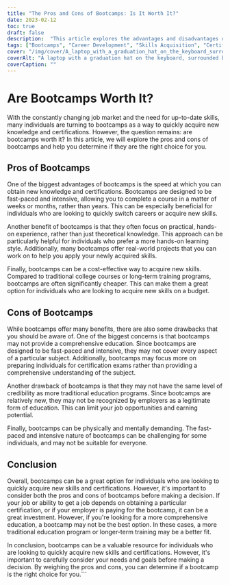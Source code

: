 ```yaml
---
title: "The Pros and Cons of Bootcamps: Is It Worth It?"
date: 2023-02-12
toc: true
draft: false
description:  "This article explores the advantages and disadvantages of bootcamps, and helps individuals determine if they are the right choice for quickly acquiring new skills and certifications."
tags: ["Bootcamps", "Career Development", "Skills Acquisition", "Certifications", "Education", "Job Market", "Hands-on Experience", "Cost-effective", "Comprehensive Education", "Credibility", "Physical and Mental Demand"]
cover: "/img/cover/A_laptop_with_a_graduation_hat_on_the_keyboard_surrounded_by_books.png"
coverAlt: "A laptop with a graduation hat on the keyboard, surrounded by stacks of books and a stopwatch"
coverCaption: ""
---
```


# Are Bootcamps Worth It?

With the constantly changing job market and the need for up-to-date skills, many individuals are turning to bootcamps as a way to quickly acquire new knowledge and certifications. However, the question remains: are bootcamps worth it? In this article, we will explore the pros and cons of bootcamps and help you determine if they are the right choice for you.

## Pros of Bootcamps

One of the biggest advantages of bootcamps is the speed at which you can obtain new knowledge and certifications. Bootcamps are designed to be fast-paced and intensive, allowing you to complete a course in a matter of weeks or months, rather than years. This can be especially beneficial for individuals who are looking to quickly switch careers or acquire new skills.

Another benefit of bootcamps is that they often focus on practical, hands-on experience, rather than just theoretical knowledge. This approach can be particularly helpful for individuals who prefer a more hands-on learning style. Additionally, many bootcamps offer real-world projects that you can work on to help you apply your newly acquired skills.

Finally, bootcamps can be a cost-effective way to acquire new skills. Compared to traditional college courses or long-term training programs, bootcamps are often significantly cheaper. This can make them a great option for individuals who are looking to acquire new skills on a budget.

## Cons of Bootcamps

While bootcamps offer many benefits, there are also some drawbacks that you should be aware of. One of the biggest concerns is that bootcamps may not provide a comprehensive education. Since bootcamps are designed to be fast-paced and intensive, they may not cover every aspect of a particular subject. Additionally, bootcamps may focus more on preparing individuals for certification exams rather than providing a comprehensive understanding of the subject.

Another drawback of bootcamps is that they may not have the same level of credibility as more traditional education programs. Since bootcamps are relatively new, they may not be recognized by employers as a legitimate form of education. This can limit your job opportunities and earning potential.

Finally, bootcamps can be physically and mentally demanding. The fast-paced and intensive nature of bootcamps can be challenging for some individuals, and may not be suitable for everyone.

## Conclusion

Overall, bootcamps can be a great option for individuals who are looking to quickly acquire new skills and certifications. However, it's important to consider both the pros and cons of bootcamps before making a decision. If your job or ability to get a job depends on obtaining a particular certification, or if your employer is paying for the bootcamp, it can be a great investment. However, if you're looking for a more comprehensive education, a bootcamp may not be the best option. In these cases, a more traditional education program or longer-term training may be a better fit.

In conclusion, bootcamps can be a valuable resource for individuals who are looking to quickly acquire new skills and certifications. However, it's important to carefully consider your needs and goals before making a decision. By weighing the pros and cons, you can determine if a bootcamp is the right choice for you.```
